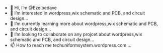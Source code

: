 - 👋 Hi, I’m @Ezeibedave
- 👀 I’m interested in wordpress,wix schematic and PCB, and circuit design...
- 🌱 I’m currently learning more about wordpress,wix schematic and PCB, and circuit design...
- 💞️ I’m looking to collaborate on any projcet about wordpress,wix schematic and PCB, and circuit design...
- 📫 How to reach me techuniformsystem.wordpress.com ...

<!---
Ezeibedave/Ezeibedave is a ✨ special ✨ repository because its `README.md` (this file) appears on your GitHub profile.
You can click the Preview link to take a look at your changes.
--->
